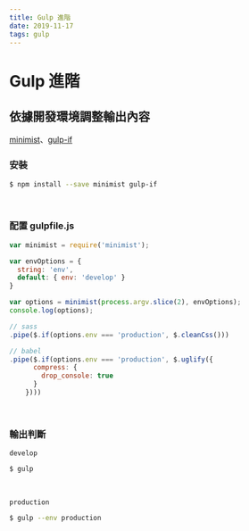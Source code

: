 ```yaml
---
title: Gulp 進階
date: 2019-11-17
tags: gulp
---
```


# Gulp 進階

## 依據開發環境調整輸出內容

[minimist](https://www.npmjs.com/package/minimist)、[gulp-if](https://www.npmjs.com/package/gulp-if)

### 安裝

```bash
$ npm install --save minimist gulp-if
```

<br>

### 配置 gulpfile.js

```js
var minimist = require('minimist');

var envOptions = {
  string: 'env',
  default: { env: 'develop' }
}

var options = minimist(process.argv.slice(2), envOptions);
console.log(options);

// sass
.pipe($.if(options.env === 'production', $.cleanCss()))

// babel
.pipe($.if(options.env === 'production', $.uglify({
      compress: {
        drop_console: true
      }
    })))
```

<br>

### 輸出判斷

`develop`

```bash
$ gulp
```

<br>

`production`

```bash
$ gulp --env production
```
